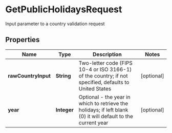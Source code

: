 

# GetPublicHolidaysRequest

Input parameter to a country validation request
## Properties

Name | Type | Description | Notes
------------ | ------------- | ------------- | -------------
**rawCountryInput** | **String** | Two-letter code (FIPS 10-4 or ISO 3166-1) of the country; if not specified, defaults to United States |  [optional]
**year** | **Integer** | Optional - the year in which to retrieve the holidays; if left blank (0) it will default to the current year |  [optional]




